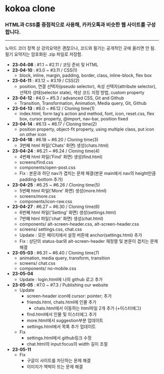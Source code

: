 # kokoa clone

### HTML과 CSS를 중점적으로 사용해, 카카오톡과 비슷한 웹 사이트를 구성합니다.

---

노마드 코더 정책 상 강의요약은 괜찮으나, 코드와 필기는 공개적인 곳에 올리면 안 됨.  
필기 요약지는 암호화된 .zip 파일로 저장함.

- **23-04-08** : #1.1 ~ #2.11 / 코딩 준비 및 HTML
- **23-04-10** : #3.0 ~ #3.11 / CSS(1)
  - block, inline, margin, padding, border, class, inline-block, flex box
- **23-04-11** : #3.12 ~ #3.19 / CSS(2)
  - position, 연결 선택자(pseudo selector), 속성 선택자(attribute selector), 선택자 상태(selector state), 색상 코드 지정 방법, custom property
- **23-04-12** : #4.0 ~ #5.3 / advanced CSS, Git and Github
  - Transition, Transformation, Animation, Media query, Git, Github
- **23-04-13** : #6.0 ~ #6.12 / Cloning time(1)
  - index.html, form tag's action and method, font, icon, reset.css, flex box, cursor property, @import, nav-bar, position fixed
- **23-04-14** : #6.13 ~ #6.17 / Cloning time(2)
  - position property, object-fit property, using multiple class, put icon on other icon
- **23-04-18** : #6.18 ~ #6.20 / Cloning time(3)
  - 3번째 html 파일('Chats' 화면) 생성(chats.html)
- **23-04-24** : #6.21 ~ #6.24 / Cloning time(4)
  - 4번째 html 파일('Find' 화면) 생성(find.html)
  - screens/find.css
  - components/open-post.css
  - Fix : 본문과 하단 nav가 겹치는 문제 해결(본문 main에서 nav의 height만큼 padding-bottom 추가)
- **23-04-25** : #6.25 ~ #6.26 / Cloning time(5)
  - 5번째 html 파일('More' 화면) 생성(more.html)
  - screens/more.css
  - components/icon-raw.css
- **23-04-27** : #6.27 ~ #6.30 / Cloning time(6)
  - 6번째 html 파일('Setting' 화면) 생성(settings.html)
  - 7번째 html 파일('chat' 화면) 생성(chat.html)
  - components/ alt-screen-header.css, alt-screen-header.css
  - screens/ settings.css, chat.css
  - Update : 모든 페이지에서 설정 버튼에 anchor(settings.html) 추가
  - Fix : 상단의 status-bar와 alt-screen-header 재정렬 및 본문이 겹치는 문제 해결
- **23-05-03** : #6.31 ~ #6.40 / Cloning time(7)
  - animation, media query, transform, transition
  - screens/ chat.css
  - components/ no-mobile.css
- **23-05-04**
  - Update : login.html에 나의 github 로고 추가
- **23-05-05** : #7.0 ~ #7.3 / Publishing our website
  - Update
    - screen-header icon에 cursor: pointer; 추가
    - friends.html, chats.html에 인물 추가
      - chats.html에서 이동하는 html파일 2개 추가 (+이스터에그)
    - find.html에서 인물 및 이스터에그 추가
    - more.html에서 suggestion부분 업데이트
    - settings.html에서 목록 추가 업데이트
  - Fix
    - settings.html에서 github링크 수정
    - chat.html의 input:focus의 width 길이 조절
- **23-05-11**
  - Fix
    - 구글이 사이트를 차단하는 문제 해결
    - 이미지가 엑박이 뜨는 문제 해결
